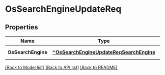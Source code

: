 # OsSearchEngineUpdateReq

## Properties
Name | Type | Description | Notes
------------ | ------------- | ------------- | -------------
**OsSearchEngine** | [***OsSearchEngineUpdateReqSearchEngine**](OSSearchEngineUpdateReq_SearchEngine.md) |  | [default to null]

[[Back to Model list]](../README.md#documentation-for-models) [[Back to API list]](../README.md#documentation-for-api-endpoints) [[Back to README]](../README.md)


